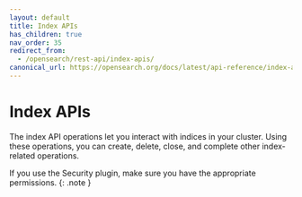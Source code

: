 ```yaml
---
layout: default
title: Index APIs
has_children: true
nav_order: 35
redirect_from:
  - /opensearch/rest-api/index-apis/
canonical_url: https://opensearch.org/docs/latest/api-reference/index-apis/index/
---
```


# Index APIs

The index API operations let you interact with indices in your cluster. Using these operations, you can create, delete, close, and complete other index-related operations.

If you use the Security plugin, make sure you have the appropriate permissions.
{: .note }
